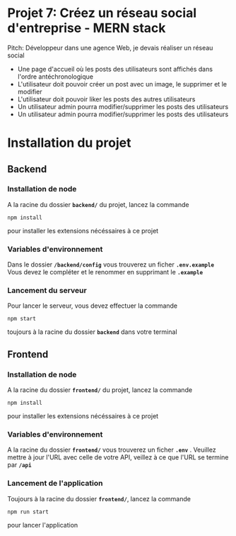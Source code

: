 # Projet 7: Créez un réseau social d'entreprise - MERN stack




Pitch:  Développeur dans une agence Web, je devais réaliser un réseau social
- Une page d'accueil où les posts des utilisateurs sont affichés dans l'ordre antéchronologique
- L'utilisateur doit pouvoir créer un post avec un image, le supprimer et le modifier
- L'utilisateur doit pouvoir liker les posts des autres utilisateurs
- Un utilisateur admin pourra modifier/supprimer les posts des utilisateurs
- Un utilisateur admin pourra modifier/supprimer les posts des utilisateurs

# Installation du projet

## Backend
### Installation de node
A la racine du dossier **`backend/`** du projet, lancez la commande 

```
npm install
```
 pour installer les extensions nécéssaires à ce projet
### Variables d'environnement
Dans le dossier **`/backend/config`** vous trouverez un ficher **`.env.example`** Vous devez le compléter et le renommer en supprimant le **`.example`**
### Lancement du serveur
Pour lancer le serveur, vous devez effectuer la commande 
```
npm start
```
toujours à la racine du dossier **`backend`** dans votre terminal

## Frontend

### Installation de node
A la racine du dossier **`frontend/`** du projet, lancez la commande 

```
npm install
```
pour installer les extensions nécéssaires à ce projet

### Variables d'environnement
A la racine du dossier  **`frontend/`** vous trouverez un ficher **`.env`** . Veuillez mettre à jour l'URL avec celle de votre API, veillez à ce que l'URL se termine par **`/api`**

### Lancement de l'application
Toujours à la racine du dossier **`frontend/`**, lancez la commande 

```
npm run start
``` 
pour lancer l'application
